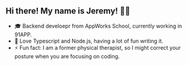 ## Hi there! My name is Jeremy! :wave::wave:
- :mortar_board: Backend develoepr from AppWorks School, currently working in 91APP.
- 🌱 Love Typescript and Node.js, having a lot of fun writing it.
- ⚡ Fun fact: I am a former physical therapist, so I might correct your posture when you are focusing on coding.

<!--
**ZhiHsuanPeng/ZhiHsuanPeng** is a ✨ _special_ ✨ repository because its `README.md` (this file) appears on your GitHub profile.

Here are some ideas to get you started:

- 🔭 I’m currently working on ...
- 🌱 I’m currently learning ...
- 👯 I’m looking to collaborate on ...
- 🤔 I’m looking for help with ...
- 💬 Ask me about ...
- 📫 How to reach me: ...
- 😄 Pronouns: ...
- ⚡ Fun fact: ...
-->
